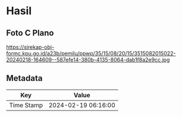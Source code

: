 # Hasil

## Foto C Plano

https://sirekap-obj-formc.kpu.go.id/a23b/pemilu/ppwp/35/15/08/20/15/3515082015022-20240218-164609--587efe14-380b-4135-8064-dab1f8a2e9cc.jpg


## Metadata

| Key        | Value               |
| ---------- | ------------------- |
| Time Stamp | 2024-02-19 06:16:00 |



